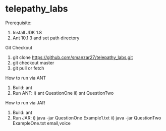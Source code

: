 # telepathy_labs

Prerequisite:
1. Install JDK 1.8
2. Ant 10.1 3 and set path directory 


Git Checkout

1. git clone https://github.com/smanzar27/telepathy_labs.git
2. git checkout master
3. git pull or fetch

How to run via ANT

1. Build: ant
2. Run ANT: 
i) ant QuestionOne
ii) snt QuestionTwo


How to run via JAR

1. Build: ant
2. Run JAR:
   i) java -jar QuestionOne Example1.txt
   ii) java -jar QuestionTwo ExampleOne.txt email,voice